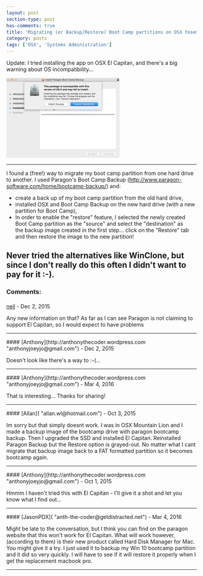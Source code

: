 ```yaml
---
layout: post
section-type: post
has-comments: true
title: 'Migrating (or Backup/Restore) Boot Camp partitions on OSX Yosemite and older'
category: posts
tags: ['OSX', 'Systems Administration']
---
```


Update: I tried installing the app on OSX El Capitan, and there's a big warning about OS incompatibility...

![Screen Shot 2015-12-08 at 12.21.56](/img/images/screen-shot-2015-12-08-at-12-21-56.png?w=300)

* * *

I found a (free!) way to migrate my boot camp partition from one hard drive to another. I used Paragon's Boot Camp Backup (http://www.paragon-software.com/home/bootcamp-backup/) and:

*   create a back up of my boot camp partition from the old hard drive,
*   installed OSX and Boot Camp Backup on the new hard drive (with a new partition for Boot Camp),
*   In order to enable the "restore" feature, I selected the newly created Boot Camp partition as the "source" and select the "destination" as the backup image created in the first step... click on the "Restore" tab and then restore the image to the new partition!

Never tried the alternatives like WinClone, but since I don't really do this often I didn't want to pay for it :-).
---
### Comments:
#### 
[neil]( "foreverneilyoung@googlemail.com") - <time datetime="2015-12-08 01:20:05">Dec 2, 2015</time>

Any new information on that? As far as I can see Paragon is not claiming to support El Capitan, so I would expect to have problems
<hr />
#### 
[Anthony](http://anthonythecoder.wordpress.com "anthonyjoeyjo@gmail.com") - <time datetime="2015-12-08 11:23:55">Dec 2, 2015</time>

Doesn't look like there's a way to :-(...
<hr />
#### 
[Anthony](http://anthonythecoder.wordpress.com "anthonyjoeyjo@gmail.com") - <time datetime="2016-03-03 13:07:08">Mar 4, 2016</time>

That is interesting... Thanks for sharing!
<hr />
#### 
[Allan]( "allan.wl@hotmail.com") - <time datetime="2015-10-14 12:35:58">Oct 3, 2015</time>

Im sorry but that simply doesnt work. I was in OSX Mountain Lion and I made a backup image of the bootcamp drive with paragon bootcamp backup. Then I upgraded the SSD and installed El Capitan. Reinstalled Paragon Backup but the Restore option is grayed-out. No matter what I cant migrate that backup image back to a FAT formatted partition so it becomes bootcamp again.
<hr />
#### 
[Anthony](http://anthonythecoder.wordpress.com "anthonyjoeyjo@gmail.com") - <time datetime="2015-10-19 14:49:31">Oct 1, 2015</time>

Hmmm I haven't tried this with El Capitan - I'll give it a shot and let you know what I find out...
<hr />
#### 
[JasonPDX]( "anth-the-coder@getdistracted.net") - <time datetime="2016-03-03 09:54:36">Mar 4, 2016</time>

Might be late to the conversation, but I think you can find on the paragon website that this won't work for El Capitan. What will work however, (according to them) is their new product called Hard Disk Manager for Mac. You might give it a try. I just used it to backup my Win 10 bootcamp partition and it did so very quickly. I will have to see if it will restore it properly when I get the replacement macbook pro.
<hr />
